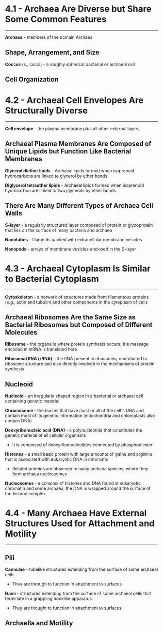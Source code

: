 # 4.1 - Archaea Are Diverse but Share Some Common Features

---

**Archaea** - members of the domain Archaea

## Shape, Arrangement, and Size

**Coccus** (s., cocci) - a roughly spherical bacterial or archaeal cell


## Cell Organization

## 
# 4.2 - Archaeal Cell Envelopes Are Structurally Diverse

---

**Cell envelope** - the plasma membrane plus all other external layers

## Archaeal Plasma Membranes Are Composed of Unique Lipids but Function Like Bacterial Membranes

**Glycerol diether lipids** - Archaeal lipids formed when isoprenoid hydrocarbons are linked to glycerol by ether bonds

**Diglycerol tetraether lipids** - Archaeal lipids formed when isoprenoid hydrocarbon are linked to two glycerols by ether bonds



## There Are Many Different Types of Archaea Cell Walls


**S-layer** - a regularly structured layer composed of protein or glycoprotein that lies on the surface of many bacteria and archaea

**Nanotubes** - filaments packed with extracellular membrane vesicles

**Nanopods** - arrays of membrane vesicles enclosed in the S-layer

# 4.3 - Archaeal Cytoplasm Is Similar to Bacterial Cytoplasm

---

**Cytoskeleton** - a network of structures made from filamentous proteins (e.g., actin and tubulin) and other components in the cytoplasm of cells

## Archaeal Ribosomes Are the Same Size as Bacterial Ribosomes but Composed of Different Molecules

**Ribosome** - the organelle where protein synthesis occurs; the message encoded in mRNA is translated here

**Ribosomal RNA (rRNA)** - the RNA present in ribosomes; contributed to ribosome structure and also directly involved in the mechanisms of protein synthesis

## Nucleoid

**Nucleoid** - an irregularly shaped region in a bacterial or archaeal cell containing genetic material

**Chromosome** - the bodies that have most or all of the cell's DNA and contain most of its genetic information (mitochondria and chloroplasts also contain DNA)

**Deoxyribonucleic acid (DNA)** - a polynucleotide that constitutes the genetic material of all cellular organisms
- It is composed of deoxyribonucleotides connected by phosphodiester

**Histones** - a small basic protein with large amounts of lysine and arginine that is associated with eukaryotic DNA in chromatin
- Related proteins are observed in many archaea species, where they form archaea nucleosomes

**Nucleosomes** - a complex of histones and DNA found in eukaryotic chromatin and some archaea; the DNA is wrapped around the surface of the histone complex

# 4.4 - Many Archaea Have External Structures Used for Attachment and Motility

---
## Pili

**Cannulae** - tubelike structures extending from the surface of some archaeal cells
- They are through to function in attachment to surfaces

**Hami** - structures extending from the surface of some archaeal cells that terminate in a grappling hooklike apparatus
- They are thought to function in attachment to surfaces
## Archaella and Motility
